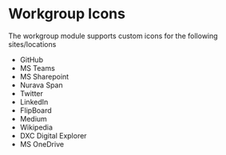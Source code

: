 # Workgroup Icons

The workgroup module supports custom icons for the following sites/locations

- GitHub
- MS Teams
- MS Sharepoint
- Nurava Span
- Twitter
- LinkedIn
- FlipBoard
- Medium
- Wikipedia
- DXC Digital Explorer
- MS OneDrive